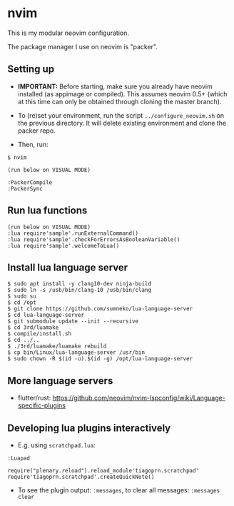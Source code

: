 # nvim

This is my modular neovim configuration.

The package manager I use on neovim is "packer".


## Setting up

- **IMPORTANT:** Before starting, make sure you already have neovim installed (as appimage or compiled). This assumes neovim 0.5+ (which at this time can only be obtained through cloning the master branch).

- To (re)set your environment, run the script `../configure_neovim.sh` on the previous directory. It will delete existing environment and clone the packer repo.

- Then, run:

```
$ nvim

(run below on VISUAL MODE)

:PackerCompile
:PackerSync
```

## Run lua functions

```
(run below on VISUAL MODE)
:lua require'sample'.runExternalCommand()
:lua require'sample'.checkForErrorsAsBooleanVariable()
:lua require'sample'.welcomeToLua()
```

## Install lua language server

```
$ sudo apt install -y clang10-dev ninja-build
$ sudo ln -s /usb/bin/clang-10 /usb/bin/clang
$ sudo su
$ cd /opt
$ git clone https://github.com/sumneko/lua-language-server
$ cd lua-language-server
$ git submodule update --init --recursive
$ cd 3rd/luamake
$ compile/install.sh
$ cd ../..
$ ./3rd/luamake/luamake rebuild
$ cp bin/Linux/lua-language-server /usr/bin
$ sudo chown -R $(id -u).$(id -g) /opt/lua-language-server
```


## More language servers

- flutter/rust: <https://github.com/neovim/nvim-lspconfig/wiki/Language-specific-plugins>


## Developing lua plugins interactively

- E.g. using `scratchpad.lua`:
```
:Luapad

require("plenary.reload").reload_module'tiagoprn.scratchpad'
require'tiagoprn.scratchpad'.createQuickNote()

```

- To see the plugin output: `:messages`, to clear all messages: `:messages clear`


